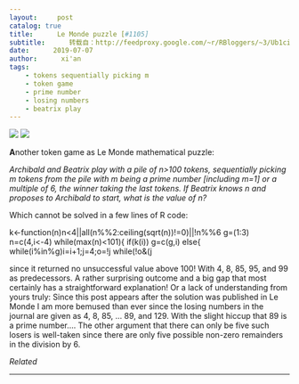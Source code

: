 ```yaml
---
layout:     post
catalog: true
title:      Le Monde puzzle [#1105]
subtitle:      转载自：http://feedproxy.google.com/~r/RBloggers/~3/Ub1ciYHQ5ro/
date:      2019-07-07
author:      xi'an
tags:
    - tokens sequentially picking m
    - token game
    - prime number
    - losing numbers
    - beatrix play
---
```






![](https://xianblog.files.wordpress.com/2015/10/lemondapari.jpeg?w=450&is-pending-load=1#038;h=299&zoom=2&fit=456%2C456)
![](https://xianblog.files.wordpress.com/2015/10/lemondapari.jpeg?w=450&h=299&zoom=2&fit=456%2C456)


**A**nother token game as Le Monde mathematical puzzle:

> 
*Archibald and Beatrix play with a pile of n>100 tokens, sequentially picking m tokens from the pile with m being a prime number [including m=1] or a multiple of 6, the winner taking the last tokens. If Beatrix knows n and proposes to Archibald to start, what is the value of n?*


Which cannot be solved in a few lines of R code:

> 
k<-function(n)n<4||all(n%%2:ceiling(sqrt(n))!=0)||!n%%6
g=(1:3)
n=c(4,i<-4)
while(max(n)<101){
 if(k(i)) g=c(g,i) else{
 while(i%in%g)i=i+1;j=4;o=!j
 while(!o&(j


since it returned no unsuccessful value above 100! With 4, 8, 85, 95, and 99 as predecessors. A rather surprising outcome and a big gap that most certainly has a straightforward explanation! Or a lack of understanding from yours truly: Since this post appears after the solution was published in Le Monde I am more bemused than ever since the losing numbers in the journal are given as 4, 8, 85, … 89, and 129. With the slight hiccup that 89 is a prime number…. The other argument that there can only be five such losers is well-taken since there are only five possible non-zero remainders in the division by 6.


*Related*







---
